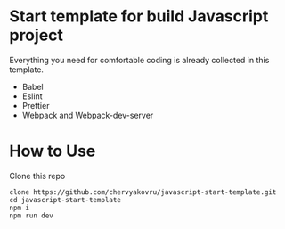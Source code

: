 # Start template for build Javascript project

Everything you need for comfortable coding is already collected in this template.

- Babel
- Eslint
- Prettier
- Webpack and Webpack-dev-server

# How to Use

Clone this repo

```shell
clone https://github.com/chervyakovru/javascript-start-template.git
cd javascript-start-template
npm i
npm run dev
```
